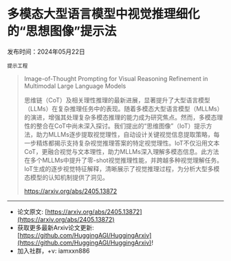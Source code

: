 # 多模态大型语言模型中视觉推理细化的“思想图像”提示法
发布时间：2024年05月22日

`提示工程`
> Image-of-Thought Prompting for Visual Reasoning Refinement in Multimodal Large Language Models
>
> 思维链（CoT）及相关理性推理的最新进展，显著提升了大型语言模型（LLMs）在复杂推理任务中的表现。随着多模态大型语言模型（MLLMs）的演进，增强其处理复杂多模态推理的能力成为研究焦点。然而，多模态理性的整合在CoT中尚未深入探讨。我们提出的“思维图像”（IoT）提示方法，助力MLLMs逐步提取视觉理性，自动设计关键视觉信息提取策略，每一步精炼都揭示支持复杂视觉推理答案的特定视觉理性。IoT不仅沿用文本CoT，更融合视觉与文本理性，助力MLLMs深入理解多模态信息。此方法在多个MLLMs中提升了零-shot视觉推理性能，并跨越多种视觉理解任务。IoT生成的逐步视觉特征解释，清晰展示了视觉推理过程，为分析大型多模态模型的认知机制提供了洞见。
>
> https://arxiv.org/abs/2405.13872


<hr />

- 论文原文: [https://arxiv.org/abs/2405.13872](https://arxiv.org/abs/2405.13872)
- 获取更多最新Arxiv论文更新: [https://github.com/HuggingAGI/HuggingArxiv](https://github.com/HuggingAGI/HuggingArxiv)!
- 加入社群，+v: iamxxn886